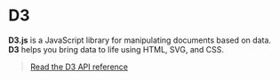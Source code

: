 D3
=====

**D3.js** is a JavaScript library for manipulating documents based on data.<br>
**D3** helps you bring data to life using HTML, SVG, and CSS.

> [Read the D3 API reference](https://github.com/d3/d3/blob/master/API.md)
